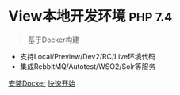 <!-- _coverpage.md -->

# View本地开发环境 <small>PHP 7.4</small>

> 基于Docker构建

- 支持Local/Preview/Dev2/RC/Live环境代码
- 集成RebbitMQ/Autotest/WSO2/Solr等服务

[安装Docker](https://www.docker.com/products/docker-desktop)
[快速开始](./docs/View.md)